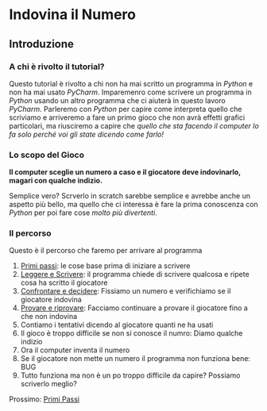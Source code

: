 # Indovina il Numero

## Introduzione

### A chi è rivolto il tutorial?

Questo tutorial è rivolto a chi non ha mai scritto un programma in *Python* e non ha mai usato *PyCharm*. Imparemenro 
come scrivere un programma in *Python* usando un altro programma che ci aiuterà in questo lavoro *PyCharm*. Parleremo
con *Python* per capire come interpreta quello che scriviamo e arriveremo a fare un primo gioco che non avrà effetti 
grafici particolari, ma riusciremo a capire che *quello che sta facendo il computer lo fa solo perché voi gli state 
dicendo come farlo!*

### Lo scopo del Gioco

**Il computer sceglie un numero a caso e il giocatore deve indovinarlo, magari con qualche indizio.**

Semplice vero? Scrverlo in scratch sarebbe semplice e avrebbe anche un aspetto più bello, ma quello che ci interessa
è fare la prima conoscenza con *Python* per poi fare cose *molto più divertenti*.

### Il percorso

Questo è il percorso che faremo per arrivare al programma

1. [Primi passi](iniziamo.md): le cose base prima di iniziare a scrivere
2. [Leggere e Scrivere](leggere_scrivere.md): il programma chiede di scrivere qualcosa e ripete cosa ha scritto il 
giocatore
3. [Confrontare e decidere](confrontare.md): Fissiamo un numero e verifichiamo se il giocatore indovina
4. [Provare e riprovare](ciclo.md): Facciamo continuare a provare il giocatore fino a che non indovina
5. Contiamo i tentativi dicendo al giocatore quanti ne ha usati
6. Il gioco è troppo difficile se non si conosce il numro: Diamo qualche indizio
7. Ora il computer inventa il numero
8. Se il giocatore non mette un numero il programma non funziona bene: BUG 
9. Tutto funziona ma non è un po troppo difficile da capire? Possiamo scriverlo meglio?


Prossimo: [Primi Passi](iniziamo.md) 